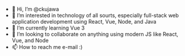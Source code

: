 - 👋 Hi, I’m @ckujawa
- 👀 I’m interested in technology of all sourts, especially full-stack web application development using React, Vue, Node, and Java
- 🌱 I’m currently learning Vue 3
- 💞️ I’m looking to collaborate on anything using modern JS like React, Vue, and Node
- 📫 How to reach me e-mail :)

<!---
ckujawa/ckujawa is a ✨ special ✨ repository because its `README.md` (this file) appears on your GitHub profile.
You can click the Preview link to take a look at your changes.
--->

